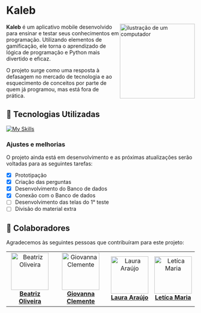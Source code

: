 # Kaleb
 <img src="https://github.com/user-attachments/assets/4d32b458-a34b-46a6-b078-24ce574495f6" alt="ilustração de um computador" min-width="200px" max-width="200px" width="200px" align="right">
 
 <p align="left"> 
 <b>Kaleb</b> é um aplicativo mobile desenvolvido para ensinar e testar seus conhecimentos em programação.
 Utilizando elementos de gamificação, ele torna o aprendizado de lógica de programação e Python mais divertido e eficaz.
   
 O projeto surge como uma resposta à defasagem no mercado de tecnologia e ao esquecimento de conceitos por parte de quem já programou, mas está fora de prática.
 </p>
 
 ## 🚀 Tecnologias Utilizadas
 
 [![My Skills](https://skillicons.dev/icons?i=react,mysql,supabase,figma,vscode,github)](https://skillicons.dev)
 
 ### Ajustes e melhorias
 
 O projeto ainda está em desenvolvimento e as próximas atualizações serão voltadas para as seguintes tarefas:
 
 - [x] Prototipação
 - [x] Criação das perguntas
 - [x] Desenvolvimento do Banco de dados
 - [x] Conexão com o Banco de dados
 - [ ] Desenvolvimento das telas do 1° teste
 - [ ] Divisão do material extra
 
 ## 🤝 Colaboradores
 
 Agradecemos às seguintes pessoas que contribuíram para este projeto:
 
 <table>
   <tr>
     <td align="center">
       <a href="https://github.com/beaxx" title="Perfil">
         <img src="https://avatars.githubusercontent.com/u/132356935?v=4" width="100px;" alt="Beatriz Oliveira"/><br>
           <b>Beatriz Oliveira</b>
       </a>
     </td>
     <td align="center">
       <a href="https://github.com/Gigiovh" title="Perfil">
         <img src="https://avatars.githubusercontent.com/u/132226469?v=4" width="100px;" alt="Giovanna Clemente"/><br>
           <b>Giovanna Clemente</b>
       </a>
     </td>
         <td align="center">
       <a href="https://github.com/Lale-Araujo" title="Perfil">
         <img src="https://avatars.githubusercontent.com/u/132352942?v=4" width="100px;" alt="Laura Araújo"/><br>
           <b>Laura Araújo</b>
       </a>
     </td>
     <td align="center">
       <a href="https://github.com/leticiaamaro" title="Perfil">
         <img src="https://avatars.githubusercontent.com/u/101998517?v=4" width="100px;" alt="Letíca Maria"/><br>
           <b>Letíca Maria</b>
       </a>
     </td>
   </tr>
 </table>
